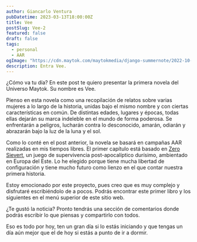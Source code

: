 ```yaml
---
author: Giancarlo Ventura
pubDatetime: 2023-03-13T18:00:00Z
title: Vee
postSlug: Vee-2
featured: false
draft: false
tags:
  - personal
  - AAR
ogImage: "https://cdn.maytok.com/maytokmedia/django-summernote/2022-10-15/cb485901-641d-4036-9683-4e4e22692853.jpg"
description: Entra Vee.
---
```


¿Cómo va tu día? En este post te quiero presentar la primera novela del Universo Maytok. Su nombre es Vee.

Pienso en esta novela como una recopilación de relatos sobre varias mujeres a lo largo de la historia, unidas bajo el mismo nombre y con ciertas características en común. De distintas edades, lugares y épocas, todas ellas dejarán su marca indeleble en el mundo de forma poderosa. Se enfrentarán a peligros, lucharán contra lo desconocido, amarán, odiarán y abrazarán bajo la luz de la luna y el sol.

Como lo conté en el post anterior, la novela se basará en campañas AAR realizadas en mis tiempos libres. El primer capítulo está basado en [Zero Sievert](https://store.steampowered.com/app/1782120/ZERO_Sievert/), un juego de supervivencia post-apocalíptico durísimo, ambientado en Europa del Este. Lo he elegido porque tiene mucha libertad de configuración y tiene mucho futuro como lienzo en el que contar nuestra primera historia.

Estoy emocionado por este proyecto, pues creo que es muy complejo y disfrutaré escribiéndolo de a pocos. Podrás encontrar este primer libro y los siguientes en el menú superior de este sitio web.

¿Te gustó la noticia? Pronto tendrás una sección de comentarios donde podrás escribir lo que piensas y compartirlo con todos.

Eso es todo por hoy, ten un gran día si lo estás iniciando y que tengas un día aún mejor que el de hoy si estás a punto de ir a dormir.
